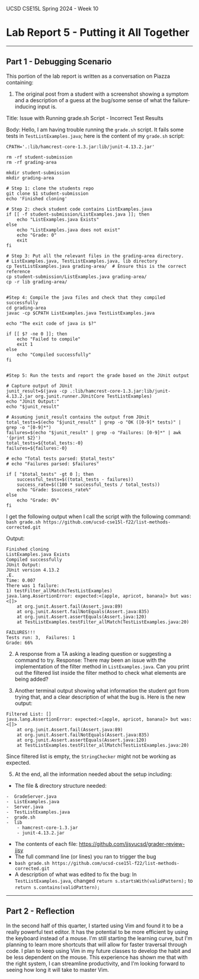 UCSD CSE15L Spring 2024 - Week 10
# Lab Report 5 - Putting it All Together 
---
## Part 1 - Debugging Scenario

This portion of the lab report is written as a conversation on Piazza containing:

1) The original post from a student with a screenshot showing a symptom and a description of a guess at the bug/some sense of what the failure-inducing input is.

Title: Issue with Running grade.sh Script - Incorrect Test Results

Body: 
Hello, I am having trouble running the `grade.sh` script. It fails some tests in `TestListExamples.java`; here is the content of my `grade.sh` script: 
```
CPATH='.:lib/hamcrest-core-1.3.jar:lib/junit-4.13.2.jar'

rm -rf student-submission
rm -rf grading-area

mkdir student-submission
mkdir grading-area

# Step 1: clone the students repo
git clone $1 student-submission
echo 'Finished cloning'

# Step 2: check student code contains ListExamples.java
if [[ -f student-submission/ListExamples.java ]]; then 
    echo "ListExamples.java Exists"
else
    echo "ListExamples.java does not exist"
    echo "Grade: 0"
    exit 
fi 

# Step 3: Put all the relevant files in the grading-area directory. 
# ListExamples.java, TestListExamples.java, lib directory
cp TestListExamples.java grading-area/  # Ensure this is the correct reference
cp student-submission/ListExamples.java grading-area/
cp -r lib grading-area/


#Step 4: Compile the java files and check that they compiled successfully
cd grading-area
javac -cp $CPATH ListExamples.java TestListExamples.java

echo "The exit code of java is $?"

if [[ $? -ne 0 ]]; then
    echo "Failed to compile"
    exit 1
else
    echo "Compiled successfully"
fi


#Step 5: Run the tests and report the grade based on the JUnit output

# Capture output of JUnit
junit_result=$(java -cp .:lib/hamcrest-core-1.3.jar:lib/junit-4.13.2.jar org.junit.runner.JUnitCore TestListExamples)
echo "JUnit Output:"
echo "$junit_result"

# Assuming junit_result contains the output from JUnit
total_tests=$(echo "$junit_result" | grep -o "OK ([0-9]* tests)" | grep -o "[0-9]*")
failures=$(echo "$junit_result" | grep -o "Failures: [0-9]*" | awk '{print $2}')
total_tests=${total_tests:-0}
failures=${failures:-0}

# echo "Total tests parsed: $total_tests"
# echo "Failures parsed: $failures"

if [ "$total_tests" -gt 0 ]; then
    successful_tests=$((total_tests - failures))
    success_rate=$((100 * successful_tests / total_tests))
    echo "Grade: $success_rate%"
else
    echo "Grade: 0%"
fi
```
I get the following output when I call the script with the following command: `bash grade.sh https://github.com/ucsd-cse15l-f22/list-methods-corrected.git`

Output:
```
Finished cloning
ListExamples.java Exists
Compiled successfully
JUnit Output:
JUnit version 4.13.2
.E.
Time: 0.007
There was 1 failure:
1) testFilter_allMatch(TestListExamples)
java.lang.AssertionError: expected:<[apple, apricot, banana]> but was:<[]>
	at org.junit.Assert.fail(Assert.java:89)
	at org.junit.Assert.failNotEquals(Assert.java:835)
	at org.junit.Assert.assertEquals(Assert.java:120)
	at TestListExamples.testFilter_allMatch(TestListExamples.java:20)

FAILURES!!!
Tests run: 3,  Failures: 1
Grade: 66%
```
2) A response from a TA asking a leading question or suggesting a command to try.
Response: There may been an issue with the implementation of the filter method in `ListExamples.java`. Can you print out the filtered list inside the filter method to check what elements are being added?

3) Another terminal output showing what information the student got from trying that, and a clear description of what the bug is.
Here is the new output:
```
Filtered List: []
java.lang.AssertionError: expected:<[apple, apricot, banana]> but was:<[]>
	at org.junit.Assert.fail(Assert.java:89)
	at org.junit.Assert.failNotEquals(Assert.java:835)
	at org.junit.Assert.assertEquals(Assert.java:120)
	at TestListExamples.testFilter_allMatch(TestListExamples.java:20)
```
Since filtered list is empty, the `StringChecker` might not be working as expected. 

5) At the end, all the information needed about the setup including:
- The file & directory structure needed:
```
-  GradeServer.java
-  ListExamples.java
-  Server.java
-  TestListExamples.java
-  grade.sh
-  lib
    - hamcrest-core-1.3.jar
    - junit-4.13.2.jar
```
- The contents of each file: https://github.com/jjsyucsd/grader-review-jjsy
- The full command line (or lines) you ran to trigger the bug
- `bash grade.sh https://github.com/ucsd-cse15l-f22/list-methods-corrected.git`
- A description of what was edited to fix the bug: In `TestListExamples.java`, changed `return s.startsWith(validPattern);` to `return s.contains(validPattern);`

---
## Part 2 - Reflection
In the second half of this quarter, I started using Vim and found it to be a really powerful text editor. It has the potential to be more efficient by using the keyboard instead of a mouse. I'm still starting the learning curve, but I'm planning to learn more shortcuts that will allow for faster traversal through code. I plan to keep using Vim in my future classes to develop the habit and be less dependent on the mouse. This experience has shown me that with the right system, I can streamline productivity, and I'm looking forward to seeing how long it will take to master Vim.


